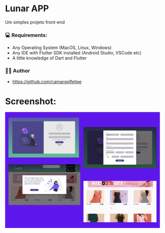 # Lunar APP

Um simples projeto front-end


### 💻  Requirements:

* Any Operating System (MacOS, Linux, Windows)
* Any IDE with Flutter SDK installed (Android Studio, VSCode etc)
* A little knowledge of Dart and Flutter

 ### 👨‍💻  Author

 - https://github.com/camargolfelipe

# Screenshot:

<img src="assets/LunarAll.png"/>

